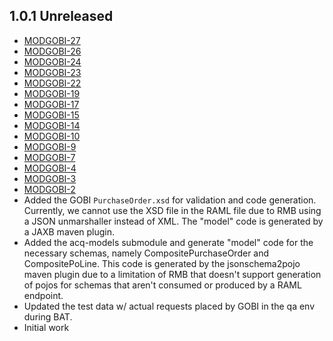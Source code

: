 ## 1.0.1 Unreleased
 * [MODGOBI-27](https://issues.folio.org/browse/MODGOBI-27)
 * [MODGOBI-26](https://issues.folio.org/browse/MODGOBI-26)
 * [MODGOBI-24](https://issues.folio.org/browse/MODGOBI-24)
 * [MODGOBI-23](https://issues.folio.org/browse/MODGOBI-23)
 * [MODGOBI-22](https://issues.folio.org/browse/MODGOBI-22)
 * [MODGOBI-19](https://issues.folio.org/browse/MODGOBI-19)
 * [MODGOBI-17](https://issues.folio.org/browse/MODGOBI-17)
 * [MODGOBI-15](https://issues.folio.org/browse/MODGOBI-15)
 * [MODGOBI-14](https://issues.folio.org/browse/MODGOBI-14)
 * [MODGOBI-10](https://issues.folio.org/browse/MODGOBI-10)
 * [MODGOBI-9](https://issues.folio.org/browse/MODGOBI-9)
 * [MODGOBI-7](https://issues.folio.org/browse/MODGOBI-7)
 * [MODGOBI-4](https://issues.folio.org/browse/MODGOBI-4)
 * [MODGOBI-3](https://issues.folio.org/browse/MODGOBI-3)
 * [MODGOBI-2](https://issues.folio.org/browse/MODGOBI-2)
 * Added the GOBI `PurchaseOrder.xsd` for validation and code generation.
   Currently, we cannot use the XSD file in the RAML file due to RMB using
   a JSON unmarshaller instead of XML. The "model" code is generated by a
   JAXB maven plugin.
 * Added the acq-models submodule and generate "model" code for the 
   necessary schemas, namely CompositePurchaseOrder and CompositePoLine.
   This code is generated by the jsonschema2pojo maven plugin due to a
   limitation of RMB that doesn't support generation of pojos for schemas
   that aren't consumed or produced by a RAML endpoint.
 * Updated the test data w/ actual requests placed by GOBI in the qa env 
   during BAT.
 * Initial work
